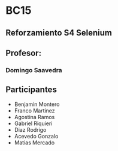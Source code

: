 # BC15

## Reforzamiento S4 Selenium
## Profesor: 
### Domingo Saavedra

## Participantes




- Benjamin Montero
- Franco Martinez
- Agostina Ramos
- Gabriel Riquieri
- Diaz Rodrigo
- Acevedo Gonzalo
- Matias Mercado